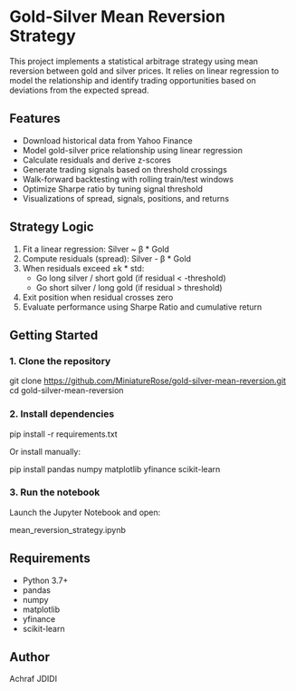 # Gold-Silver Mean Reversion Strategy

This project implements a statistical arbitrage strategy using mean reversion between gold and silver prices. It relies on linear regression to model the relationship and identify trading opportunities based on deviations from the expected spread.

## Features

- Download historical data from Yahoo Finance
- Model gold-silver price relationship using linear regression
- Calculate residuals and derive z-scores
- Generate trading signals based on threshold crossings
- Walk-forward backtesting with rolling train/test windows
- Optimize Sharpe ratio by tuning signal threshold
- Visualizations of spread, signals, positions, and returns

## Strategy Logic

1. Fit a linear regression: Silver ~ β * Gold
2. Compute residuals (spread): Silver - β * Gold
3. When residuals exceed ±k * std:
   - Go long silver / short gold (if residual < -threshold)
   - Go short silver / long gold (if residual > threshold)
4. Exit position when residual crosses zero
5. Evaluate performance using Sharpe Ratio and cumulative return

## Getting Started

### 1. Clone the repository

git clone https://github.com/MiniatureRose/gold-silver-mean-reversion.git
cd gold-silver-mean-reversion

### 2. Install dependencies

pip install -r requirements.txt

Or install manually:

pip install pandas numpy matplotlib yfinance scikit-learn

### 3. Run the notebook

Launch the Jupyter Notebook and open:

mean_reversion_strategy.ipynb

## Requirements

- Python 3.7+
- pandas
- numpy
- matplotlib
- yfinance
- scikit-learn

## Author

Achraf JDIDI
